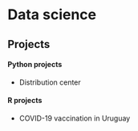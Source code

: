 # Data science
## Projects
#### Python projects
* Distribution center
#### R projects
* COVID-19 vaccination in Uruguay